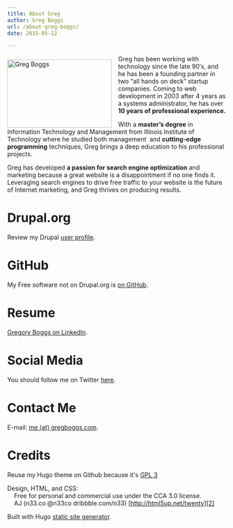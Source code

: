 ```yaml
---
title: About Greg
author: Greg Boggs
url: /about-greg-boggs/
date: 2015-05-22

---
```

<img style="float:left; margin-right: 15px; margin-top: 10px" title="Greg Boggs" src="http://farm4.static.flickr.com/3282/2876062127_8e4684fc58_m.jpg" alt="Greg Boggs" width="240" height="156">
Greg has been working with technology since the late 90′s, and he has been a founding partner in two “all hands on deck”
 startup companies. Coming to web development in 2003 after 4 years as a systems administrator, he has over <strong>10 years 
 of professional experience.</strong>
 
With a <strong>master’s degree</strong> in Information Technology and Management from Illinois Institute of Technology 
where he studied both management&nbsp; and <strong>cutting-edge programming</strong> techniques, Greg brings a deep education 
to his professional projects.

Greg has developed <strong>a passion for search engine optimization</strong> and marketing because a great website is a disappointment 
if no one finds it. Leveraging search engines to drive free traffic to your website is the future of Internet marketing, and Greg 
thrives on producing results.

# Drupal.org
Review my Drupal <a href="https://drupal.org/user/153069" rel="me">user profile</a>.

# GitHub

My Free software not on Drupal.org is <a href="https://github.com/Greg-Boggs" rel="me">on GitHub</a>.

# Resume
<a href="http://www.linkedin.com/in/gregoryboggs" rel="me" target="_blank">Gregory Boggs on LinkedIn</a>.

# Social Media
You should follow me on Twitter <a href="https://twitter.com/gregory_boggs" rel="me" target="_blank">here</a>.

# Contact Me
E-mail: <a href="mailto:me (at) gregboggs.com">me (at) gregboggs.com</a>.

# Credits
Reuse my Hugo theme on Github because it's [GPL 3][1]

Design, HTML, and CSS:<br />
&nbsp;&nbsp;&nbsp;&nbsp;Free for personal and commercial use under the CCA 3.0 license.<br />
&nbsp;&nbsp;&nbsp;&nbsp;AJ (n33.co @n33co dribbble.com/n33) [http://html5up.net/twenty][2]<br />
    
Built with Hugo [static site generator][3].
    
  [1]: https://github.com/Greg-Boggs/gregboggs.com
  [2]: http://html5up.net/twenty
  [3]: http://gohugo.io/